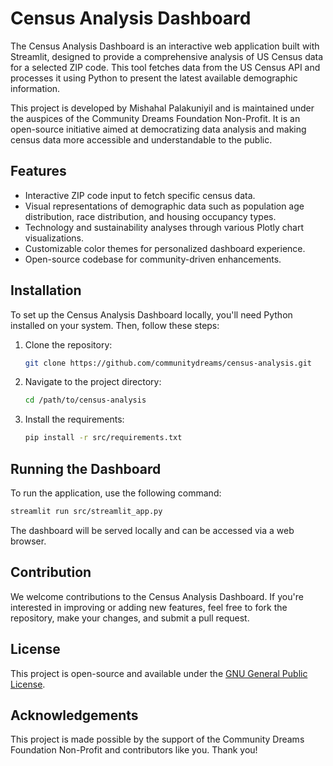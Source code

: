 # Census Analysis Dashboard

The Census Analysis Dashboard is an interactive web application built with Streamlit, designed to provide a comprehensive analysis of US Census data for a selected ZIP code. This tool fetches data from the US Census API and processes it using Python to present the latest available demographic information.

This project is developed by Mishahal Palakuniyil and is maintained under the auspices of the Community Dreams Foundation Non-Profit. It is an open-source initiative aimed at democratizing data analysis and making census data more accessible and understandable to the public.

## Features

- Interactive ZIP code input to fetch specific census data.
- Visual representations of demographic data such as population age distribution, race distribution, and housing occupancy types.
- Technology and sustainability analyses through various Plotly chart visualizations.
- Customizable color themes for personalized dashboard experience.
- Open-source codebase for community-driven enhancements.

## Installation

To set up the Census Analysis Dashboard locally, you'll need Python installed on your system. Then, follow these steps:

1. Clone the repository:
   ```sh
   git clone https://github.com/communitydreams/census-analysis.git
   ```
2. Navigate to the project directory:
   ```sh
   cd /path/to/census-analysis
   ```
3. Install the requirements:
   ```sh
   pip install -r src/requirements.txt
   ```

## Running the Dashboard

To run the application, use the following command:

```sh
streamlit run src/streamlit_app.py
```

The dashboard will be served locally and can be accessed via a web browser.

## Contribution

We welcome contributions to the Census Analysis Dashboard. If you're interested in improving or adding new features, feel free to fork the repository, make your changes, and submit a pull request.

## License

This project is open-source and available under the [GNU General Public License](LICENSE).

## Acknowledgements

This project is made possible by the support of the Community Dreams Foundation Non-Profit and contributors like you. Thank you!
